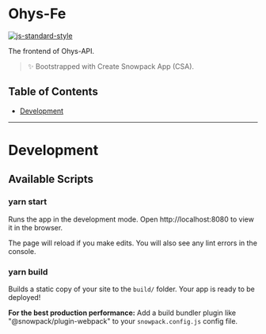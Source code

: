 # Ohys-Fe

[![js-standard-style](https://img.shields.io/badge/code%20style-standard-brightgreen.svg)](https://github.com/standard/standard)

The frontend of Ohys-API.

> ✨ Bootstrapped with Create Snowpack App (CSA).

## Table of Contents

- [Development](#development)

----

# Development

## Available Scripts

### yarn start

Runs the app in the development mode.
Open http://localhost:8080 to view it in the browser.

The page will reload if you make edits.
You will also see any lint errors in the console.

### yarn build

Builds a static copy of your site to the `build/` folder.
Your app is ready to be deployed!

**For the best production performance:** Add a build bundler plugin like "@snowpack/plugin-webpack" to your `snowpack.config.js` config file.
